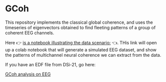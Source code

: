 # GCoh

This repository implements the classical global coherence, and uses the timeseries of eigenvectors obtained to find fleeting patterns of a group of coherent EEG channels.

Here :point_right:
<A href="https://colab.research.google.com/github/AraiKensuke/GCoh/blob/Include_dpss_bw_in_preprocessver/simulations/simulated_multichannel_EEG_Gcoh.ipynb">is a notebook illustrating the data scenario:</A> 
:point_left:.  THis link will open up a colab notebook that will generate a simulated EEG dataset, and show the patterns of multichannel neural coherence we can extract from the data.

If you have an EDF file from DSi-21, go here:

<A href="https://colab.research.google.com/github/AraiKensuke/GCoh/blob/master/cluster_eeg_gcoh.ipynb">GCoh analysis on EEG</A>
